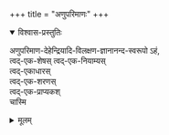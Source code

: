 +++
title = "अणुपरिमाणः"
+++
<details open><summary>विश्वास-प्रस्तुतिः</summary>

अणुपरिमाण-देहेन्द्रियादि-विलक्षण-ज्ञानानन्द-स्वरूपो ऽहं,  
त्वद्-एक-शेषस् त्वद्-एक-नियाम्यस्  
त्वद्-एकाधारस्  
त्वद्-एक-शरणस्  
त्वद्-एक-प्राप्यकश्  
चास्मि
</details>

<details><summary>मूलम्</summary>

अणुपरिमाणदेहेन्द्रियादिविलक्षणज्ञानानन्दस्वरूपोऽहं, त्वदेकशेषस्त्वदेकनियाम्यस्त्वदेकाधारस्त्वदेकशरणस्त्वदेकप्राप्यकश्चास्मि
</details>
